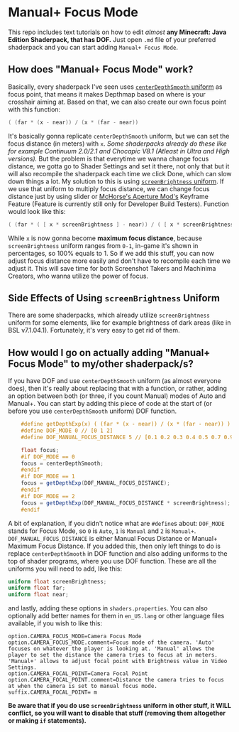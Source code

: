 # Manual+ Focus Mode
This repo includes text tutorials on how to edit *almost* **any Minecraft: Java Edition Shaderpack, that has DOF.**
Just open `.md` file of your preferred shaderpack and you can start adding `Manual+ Focus Mode`.

## How does "Manual+ Focus Mode" work?
Basically, every shaderpack I've seen uses [`centerDepthSmooth` uniform](https://github.com/sp614x/optifine/blob/master/OptiFineDoc/doc/shaders.txt#L175) as focus point, that means it makes Depthmap based on where is your crosshair aiming at.
Based on that, we can also create our own focus point with this function:
```glsl
( (far * (x - near)) / (x * (far - near))
```
It's basically gonna replicate `centerDepthSmooth` uniform, but we can set the focus distance (in meters) with `x`.
*Some shaderpacks already do these like for example Continuum 2.0/2.1 and Chocapic V8.1 (Atleast in Ultra and High versions).*
But the problem is that everytime we wanna change focus distance, we gotta go to Shader Settings and set it there, not only that but it will also recompile the shaderpack each time we click Done, which can slow down things a lot.
My solution to this is using [`screenBrightness` uniform](https://github.com/sp614x/optifine/blob/master/OptiFineDoc/doc/shaders.txt#L173). If we use that uniform to multiply focus distance, we can change focus distance just by using slider or [McHorse's Aperture Mod's](https://www.curseforge.com/minecraft/mc-mods/aperture) Keyframe Feature (Feature is currently still only for Developer Build Testers).
Function would look like this:
```glsl
( (far * ( [ x * screenBrightness ] - near)) / ( [ x * screenBrightness ] * (far - near))
```
While `x` is now gonna become **maximum focus distance**, because `screenBrightness` uniform ranges from `0-1`, in-game it's shown in percentages, so 100% equals to 1.
So if we add this stuff, you can now adjust focus distance more easily and don't have to recompile each time we adjust it. This will save time for both Screenshot Takers and Machinima Creators, who wanna utilize the power of focus.
## Side Effects of Using `screenBrightness` Uniform
There are some shaderpacks, which already utilize `screenBrightness` uniform for some elements, like for example brightness of dark areas (like in BSL v7.1.04.1). Fortunately, it's very easy to get rid of them.
## How would I go on actually adding "Manual+ Focus Mode" to my/other shaderpack/s?
If you have DOF and use `centerDepthSmooth` uniform (as almost everyone does), then it's really about replacing that with a function, or rather, adding an option between both (or three, if you count Manual) modes of Auto and Manual+.
You can start by adding this piece of code at the start of (or before you use `centerDepthSmooth` uniform) DOF function.
```glsl
    #define getDepthExp(x) ( (far * (x - near)) / (x * (far - near)) )
    #define DOF_MODE 0 // [0 1 2]
    #define DOF_MANUAL_FOCUS_DISTANCE 5 // [0.1 0.2 0.3 0.4 0.5 0.7 0.9 1 1.1 1.2 1.3 1.4 1.5 1.6 1.8 1.9 2 2.1 2.2 2.3 2.4 2.5 2.6 2.7 2.8 2.9 3 4 5 6 7 8 9 10 12 14 16 24 32 40 48 56 64 72 80 88 96 104 112 120 128 136 144 152 160 168 176 184 192 200 208 216 224 232 240 248 256]

    float focus;
    #if DOF_MODE == 0
    focus = centerDepthSmooth;
    #endif
    #if DOF_MODE == 1
    focus = getDepthExp(DOF_MANUAL_FOCUS_DISTANCE);
    #endif
    #if DOF_MODE == 2
    focus = getDepthExp(DOF_MANUAL_FOCUS_DISTANCE * screenBrightness);
    #endif
```
A bit of explanation, if you didn't notice what are `#define`s about: `DOF_MODE` stands for Focus Mode, so `0` is `Auto`, `1` is `Manual` and `2` is `Manual+`. `DOF_MANUAL_FOCUS_DISTANCE` is either Manual Focus Distance or Manual+ Maximum Focus Distance.
If you added this, then only left things to do is replace `centerDepthSmooth` in DOF function and also adding uniforms to the top of shader programs, where you use DOF function. These are all the uniforms you will need to add, like this:
```glsl
uniform float screenBrightness;
uniform float far;
uniform float near;
```
and lastly, adding these options in `shaders.properties`. You can also optionally add better names for them in `en_US.lang` or other language files available, if you wish to like this:
```
option.CAMERA_FOCUS_MODE=Camera Focus Mode
option.CAMERA_FOCUS_MODE.comment=Focus mode of the camera. 'Auto' focuses on whatever the player is looking at. 'Manual' allows the player to set the distance the camera tries to focus at in meters. 'Manual+' allows to adjust focal point with Brightness value in Video Settings.
option.CAMERA_FOCAL_POINT=Camera Focal Point
option.CAMERA_FOCAL_POINT.comment=Distance the camera tries to focus at when the camera is set to manual focus mode.
suffix.CAMERA_FOCAL_POINT= m
```
**Be aware that if you do use `screenBrightness` uniform in other stuff, it WILL conflict, so you will want to disable that stuff (removing them altogether or making `if` statements).**